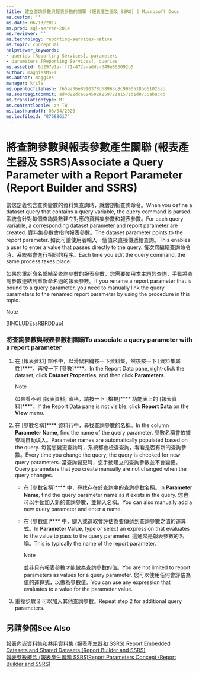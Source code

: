 ```yaml
---
title: 建立查詢參數與報表參數的關聯 (報表產生器及 SSRS) | Microsoft Docs
ms.custom: ''
ms.date: 06/13/2017
ms.prod: sql-server-2014
ms.reviewer: ''
ms.technology: reporting-services-native
ms.topic: conceptual
helpviewer_keywords:
- queries [Reporting Services], parameters
- parameters [Reporting Services], queries
ms.assetid: 6d297e1a-ff71-472a-addc-349e863092b5
author: maggiesMSFT
ms.author: maggies
manager: kfile
ms.openlocfilehash: f65aa36e8910378d68963c8c9990518b661025ab
ms.sourcegitcommit: ad4d92dce894592a259721a1571b1d8736abacdb
ms.translationtype: MT
ms.contentlocale: zh-TW
ms.lasthandoff: 08/04/2020
ms.locfileid: "87688617"
---
```

# <a name="associate-a-query-parameter-with-a-report-parameter-report-builder-and-ssrs"></a><span data-ttu-id="221ec-102">將查詢參數與報表參數產生關聯 (報表產生器及 SSRS)</span><span class="sxs-lookup"><span data-stu-id="221ec-102">Associate a Query Parameter with a Report Parameter (Report Builder and SSRS)</span></span>
  <span data-ttu-id="221ec-103">當您定義包含查詢變數的資料集查詢時，就會剖析查詢命令。</span><span class="sxs-lookup"><span data-stu-id="221ec-103">When you define a dataset query that contains a query variable, the query command is parsed.</span></span> <span data-ttu-id="221ec-104">系統會針對每個查詢變數建立對應的資料集參數和報表參數。</span><span class="sxs-lookup"><span data-stu-id="221ec-104">For each query variable, a corresponding dataset parameter and report parameter are created.</span></span> <span data-ttu-id="221ec-105">資料集參數會指向報表參數。</span><span class="sxs-lookup"><span data-stu-id="221ec-105">The dataset parameter points to the report parameter.</span></span> <span data-ttu-id="221ec-106">如此可讓使用者輸入一個值來直接傳遞給查詢。</span><span class="sxs-lookup"><span data-stu-id="221ec-106">This enables a user to enter a value that passes directly to the query.</span></span> <span data-ttu-id="221ec-107">每次您編輯查詢命令時，系統都會進行相同的程序。</span><span class="sxs-lookup"><span data-stu-id="221ec-107">Each time you edit the query command, the same process takes place.</span></span>  
  
 <span data-ttu-id="221ec-108">如果您重新命名繫結至查詢參數的報表參數，您需要使用本主題的查詢，手動將查詢參數連結到重新命名過的報表參數。</span><span class="sxs-lookup"><span data-stu-id="221ec-108">If you rename a report parameter that is bound to a query parameter, you need to manually link the query parameters to the renamed report parameter by using the procedure in this topic.</span></span>  
  
> [!NOTE]  
>  [!INCLUDE[ssRBRDDup](../../includes/ssrbrddup-md.md)]  
  
### <a name="to-associate-a-query-parameter-with-a-report-parameter"></a><span data-ttu-id="221ec-109">將查詢參數與報表參數相關聯</span><span class="sxs-lookup"><span data-stu-id="221ec-109">To associate a query parameter with a report parameter</span></span>  
  
1.  <span data-ttu-id="221ec-110">在 [報表資料] 窗格中，以滑鼠右鍵按一下資料集，然後按一下 [資料集屬性]\*\*\*\*，再按一下 [參數]\*\*\*\*。</span><span class="sxs-lookup"><span data-stu-id="221ec-110">In the Report Data pane, right-click the dataset, click **Dataset Properties**, and then click **Parameters**.</span></span>  
  
    > [!NOTE]  
    >  <span data-ttu-id="221ec-111">如果看不到 [報表資料] 窗格，請按一下 [檢視]\*\*\*\* 功能表上的 [報表資料]\*\*\*\*。</span><span class="sxs-lookup"><span data-stu-id="221ec-111">If the Report Data pane is not visible, click **Report Data** on the **View** menu.</span></span>  
  
2.  <span data-ttu-id="221ec-112">在 [參數名稱]\*\*\*\* 資料行中，尋找查詢參數的名稱。</span><span class="sxs-lookup"><span data-stu-id="221ec-112">In the column **Parameter Name**, find the name of the query parameter.</span></span> <span data-ttu-id="221ec-113">參數名稱會依據查詢自動填入。</span><span class="sxs-lookup"><span data-stu-id="221ec-113">Parameter names are automatically populated based on the query.</span></span> <span data-ttu-id="221ec-114">每當您變更查詢時，系統都會檢查查詢，看看是否有新的查詢參數。</span><span class="sxs-lookup"><span data-stu-id="221ec-114">Every time you change the query, the query is checked for new query parameters.</span></span> <span data-ttu-id="221ec-115">當查詢變更時，您手動建立的查詢參數並不會變更。</span><span class="sxs-lookup"><span data-stu-id="221ec-115">Query parameters that you create manually are not changed when the query changes.</span></span>  
  
    -   <span data-ttu-id="221ec-116">在 [參數名稱]\*\*\*\* 中，尋找存在於查詢中的查詢參數名稱。</span><span class="sxs-lookup"><span data-stu-id="221ec-116">In **Parameter Name**, find the query parameter name as it exists in the query.</span></span> <span data-ttu-id="221ec-117">您也可以手動加入新的查詢參數，並輸入名稱。</span><span class="sxs-lookup"><span data-stu-id="221ec-117">You can also manually add a new query parameter and enter a name.</span></span>  
  
    -   <span data-ttu-id="221ec-118">在 [參數值]\*\*\*\* 中，鍵入或選取會評估為要傳遞到查詢參數之值的運算式。</span><span class="sxs-lookup"><span data-stu-id="221ec-118">In **Parameter Value**, type or select an expression that evaluates to the value to pass to the query parameter.</span></span> <span data-ttu-id="221ec-119">這通常是報表參數的名稱。</span><span class="sxs-lookup"><span data-stu-id="221ec-119">This is typically the name of the report parameter.</span></span>  
  
        > [!NOTE]  
        >  <span data-ttu-id="221ec-120">並非只有報表參數才能做為查詢參數的值。</span><span class="sxs-lookup"><span data-stu-id="221ec-120">You are not limited to report parameters as values for a query parameter.</span></span> <span data-ttu-id="221ec-121">您可以使用任何會評估為值的運算式，以做為參數值。</span><span class="sxs-lookup"><span data-stu-id="221ec-121">You can use any expression that evaluates to a value for the parameter value.</span></span>  
  
3.  <span data-ttu-id="221ec-122">重複步驟 2 可以加入其他查詢參數。</span><span class="sxs-lookup"><span data-stu-id="221ec-122">Repeat step 2 for additional query parameters.</span></span>  
  
## <a name="see-also"></a><span data-ttu-id="221ec-123">另請參閱</span><span class="sxs-lookup"><span data-stu-id="221ec-123">See Also</span></span>  
 <span data-ttu-id="221ec-124">[報表內嵌資料集和共用資料集 &#40;報表產生器和 SSRS&#41;](report-embedded-datasets-and-shared-datasets-report-builder-and-ssrs.md) </span><span class="sxs-lookup"><span data-stu-id="221ec-124">[Report Embedded Datasets and Shared Datasets &#40;Report Builder and SSRS&#41;](report-embedded-datasets-and-shared-datasets-report-builder-and-ssrs.md) </span></span>  
 [<span data-ttu-id="221ec-125">報表參數概念 &#40;報表產生器和 SSRS&#41;</span><span class="sxs-lookup"><span data-stu-id="221ec-125">Report Parameters Concept &#40;Report Builder and SSRS&#41;</span></span>](../report-design/report-parameters-concepts-report-builder-and-ssrs.md)  
  
  
